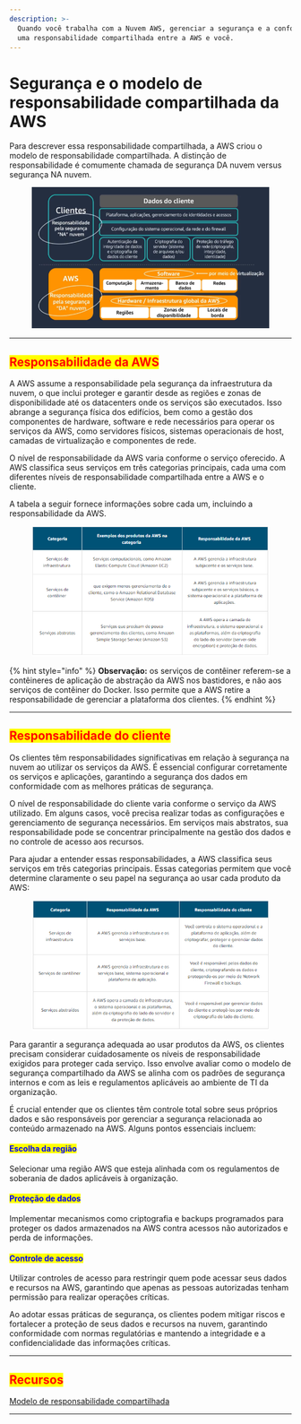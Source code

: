 ```yaml
---
description: >-
  Quando você trabalha com a Nuvem AWS, gerenciar a segurança e a conformidade é
  uma responsabilidade compartilhada entre a AWS e você.
---
```


# Segurança e o modelo de responsabilidade compartilhada da AWS

Para descrever essa responsabilidade compartilhada, a AWS criou o modelo de responsabilidade compartilhada. A distinção de responsabilidade é comumente chamada de segurança DA nuvem versus segurança NA nuvem.

<figure><img src="../../.gitbook/assets/image (2) (1) (1) (1).png" alt=""><figcaption></figcaption></figure>

***

## <mark style="color:red;">Responsabilidade da AWS</mark>

A AWS assume a responsabilidade pela segurança da infraestrutura da nuvem, o que inclui proteger e garantir desde as regiões e zonas de disponibilidade até os datacenters onde os serviços são executados. Isso abrange a segurança física dos edifícios, bem como a gestão dos componentes de hardware, software e rede necessários para operar os serviços da AWS, como servidores físicos, sistemas operacionais de host, camadas de virtualização e componentes de rede.

O nível de responsabilidade da AWS varia conforme o serviço oferecido. A AWS classifica seus serviços em três categorias principais, cada uma com diferentes níveis de responsabilidade compartilhada entre a AWS e o cliente.

A tabela a seguir fornece informações sobre cada um, incluindo a responsabilidade da AWS.

<figure><img src="../../.gitbook/assets/image (3) (1) (1).png" alt=""><figcaption></figcaption></figure>

{% hint style="info" %}
**Observação:** os serviços de contêiner referem-se a contêineres de aplicação de abstração da AWS nos bastidores, e não aos serviços de contêiner do Docker. Isso permite que a AWS retire a responsabilidade de gerenciar a plataforma dos clientes.
{% endhint %}

***

## <mark style="color:red;">Responsabilidade do cliente</mark>

Os clientes têm responsabilidades significativas em relação à segurança na nuvem ao utilizar os serviços da AWS. É essencial configurar corretamente os serviços e aplicações, garantindo a segurança dos dados em conformidade com as melhores práticas de segurança.

O nível de responsabilidade do cliente varia conforme o serviço da AWS utilizado. Em alguns casos, você precisa realizar todas as configurações e gerenciamento de segurança necessários. Em serviços mais abstratos, sua responsabilidade pode se concentrar principalmente na gestão dos dados e no controle de acesso aos recursos.

Para ajudar a entender essas responsabilidades, a AWS classifica seus serviços em três categorias principais. Essas categorias permitem que você determine claramente o seu papel na segurança ao usar cada produto da AWS:

<figure><img src="../../.gitbook/assets/image (4) (1) (1).png" alt=""><figcaption></figcaption></figure>

Para garantir a segurança adequada ao usar produtos da AWS, os clientes precisam considerar cuidadosamente os níveis de responsabilidade exigidos para proteger cada serviço. Isso envolve avaliar como o modelo de segurança compartilhado da AWS se alinha com os padrões de segurança internos e com as leis e regulamentos aplicáveis ao ambiente de TI da organização.

É crucial entender que os clientes têm controle total sobre seus próprios dados e são responsáveis por gerenciar a segurança relacionada ao conteúdo armazenado na AWS. Alguns pontos essenciais incluem:

#### <mark style="color:blue;">**Escolha da região**</mark>

Selecionar uma região AWS que esteja alinhada com os regulamentos de soberania de dados aplicáveis à organização.

#### <mark style="color:blue;">**Proteção de dados**</mark>

Implementar mecanismos como criptografia e backups programados para proteger os dados armazenados na AWS contra acessos não autorizados e perda de informações.

#### <mark style="color:blue;">**Controle de acesso**</mark>

Utilizar controles de acesso para restringir quem pode acessar seus dados e recursos na AWS, garantindo que apenas as pessoas autorizadas tenham permissão para realizar operações críticas.

Ao adotar essas práticas de segurança, os clientes podem mitigar riscos e fortalecer a proteção de seus dados e recursos na nuvem, garantindo conformidade com normas regulatórias e mantendo a integridade e a confidencialidade das informações críticas.

***

## <mark style="color:red;">Recursos</mark>

[Modelo de responsabilidade compartilhada](https://aws.amazon.com/compliance/shared-responsibility-model/)

***
